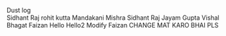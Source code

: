 Dust log \
Sidhant Raj 
rohit kutta
Mandakani Mishra 
Sidhant Raj 
Jayam Gupta 
Vishal Bhagat
Faizan 
Hello
Hello2
Modify
Faizan
CHANGE MAT KARO BHAI PLS


